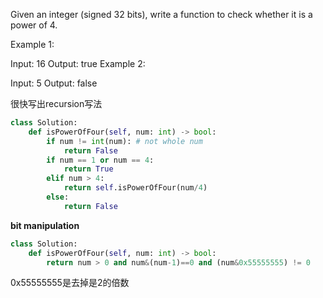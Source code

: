 Given an integer (signed 32 bits), write a function to check whether it is a power of 4.

Example 1:

Input: 16
Output: true
Example 2:

Input: 5
Output: false

很快写出recursion写法
```python
class Solution:
    def isPowerOfFour(self, num: int) -> bool:
        if num != int(num): # not whole num
            return False
        if num == 1 or num == 4:
            return True
        elif num > 4:
            return self.isPowerOfFour(num/4)
        else:
            return False
```

**bit manipulation**
```python
class Solution:
    def isPowerOfFour(self, num: int) -> bool:
        return num > 0 and num&(num-1)==0 and (num&0x55555555) != 0 
```
0x55555555是去掉是2的倍数
